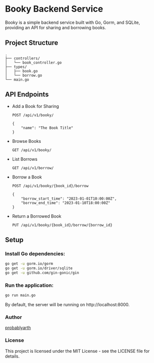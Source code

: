 # Booky Backend Service

Booky is a simple backend service built with Go, Gorm, and SQLite, providing an API for sharing and borrowing books.

## Project Structure
```
.
├── controllers/
│   └── book_controller.go
├── types/
│   ├── book.go
│   └── borrow.go
└── main.go
```

## API Endpoints

- Add a Book for Sharing
    ```http
    POST /api/v1/booky/

    {
        "name": "The Book Title"
    }
    ```

- Browse Books
    ```http
    GET /api/v1/booky/
    ```
- List Borrows
    ```http
    GET /api/v1/borrow/
    ```
- Borrow a Book
    ```http
    POST /api/v1/booky/{book_id}/borrow

    {
        "borrow_start_time": "2023-01-01T10:00:00Z",
        "borrow_end_time": "2023-01-10T18:00:00Z"
    }
    ```
- Return a Borrowed Book
    ```http
    PUT /api/v1/booky/{book_id}/borrow/{borrow_id}
    ```

## Setup
### Install Go dependencies:

```bash
go get -u gorm.io/gorm
go get -u gorm.io/driver/sqlite
go get -u github.com/gin-gonic/gin
```
### Run the application:

```bash
go run main.go
```
By default, the server will be running on http://localhost:8000.

### Author
[probablyarth](https://github.com/probablyarth)

### License
This project is licensed under the MIT License - see the LICENSE file for details.
